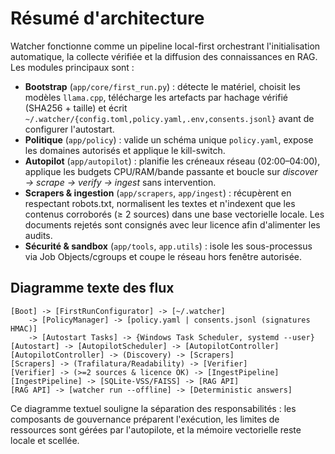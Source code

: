 # Résumé d'architecture

Watcher fonctionne comme un pipeline local-first orchestrant l'initialisation automatique, la collecte vérifiée et la diffusion
des connaissances en RAG. Les modules principaux sont :

- **Bootstrap** (`app/core/first_run.py`) : détecte le matériel, choisit les modèles `llama.cpp`, télécharge les artefacts par
  hachage vérifié (SHA256 + taille) et écrit `~/.watcher/{config.toml,policy.yaml,.env,consents.jsonl}` avant de configurer
  l'autostart.
- **Politique** (`app/policy`) : valide un schéma unique `policy.yaml`, expose les domaines autorisés et applique le kill-switch.
- **Autopilot** (`app/autopilot`) : planifie les créneaux réseau (02:00–04:00), applique les budgets CPU/RAM/bande passante et
  boucle sur *discover → scrape → verify → ingest* sans intervention.
- **Scrapers & ingestion** (`app/scrapers`, `app/ingest`) : récupèrent en respectant robots.txt, normalisent les textes et
  n'indexent que les contenus corroborés (≥ 2 sources) dans une base vectorielle locale. Les documents rejetés sont consignés
  avec leur licence afin d'alimenter les audits.
- **Sécurité & sandbox** (`app/tools`, `app.utils`) : isole les sous-processus via Job Objects/cgroups et coupe le réseau hors
  fenêtre autorisée.

## Diagramme texte des flux

```
[Boot] -> [FirstRunConfigurator] -> [~/.watcher]
    -> [PolicyManager] -> [policy.yaml | consents.jsonl (signatures HMAC)]
    -> [Autostart Tasks] -> {Windows Task Scheduler, systemd --user}
[Autostart] -> [AutopilotScheduler] -> [AutopilotController]
[AutopilotController] -> (Discovery) -> [Scrapers]
[Scrapers] -> (Trafilatura/Readability) -> [Verifier]
[Verifier] -> (>=2 sources & licence OK) -> [IngestPipeline]
[IngestPipeline] -> [SQLite-VSS/FAISS] -> [RAG API]
[RAG API] -> [watcher run --offline] -> [Deterministic answers]
```

Ce diagramme textuel souligne la séparation des responsabilités : les composants de gouvernance préparent l'exécution, les
limites de ressources sont gérées par l'autopilote, et la mémoire vectorielle reste locale et scellée.
